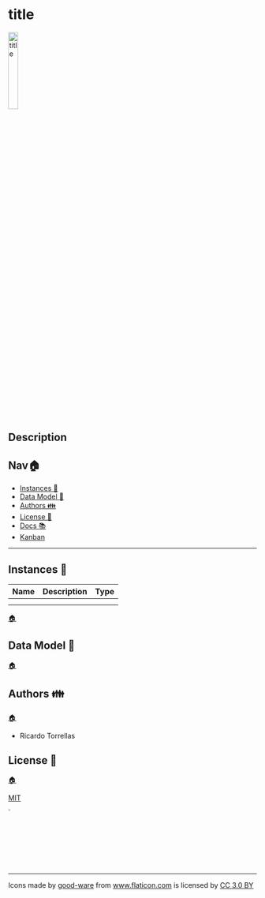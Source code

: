 # title

<img src="" alt="title" width="20%">

## Description

<h2 id="nav">Nav🏠 </h2>

* [Instances 🧮](#instances)
* [Data Model 💾](#data-model)
* [Authors 👪](#authors)
* [License 📄](#license)
* [Docs 📚](https://user-name.github.io/project-name)
* [Kanban](./kanban.md)

***
<h2 id="instances">Instances 🧮 </h2>

| Name | Description | Type |
| --- | --- | --- |
| | | |
| | | |

[🏠](#nav "Back home")

<h2 id="data-model">Data Model 💾</h2>

[🏠](#nav "Back home")

<h2 id="authors">Authors 👪</h2>

[🏠](#nav "Back home")

* Ricardo Torrellas

<h2 id="license" >License 📄</h2>

[🏠](#nav "Back home")

[MIT](./LICENSE)

<img src="https://res.cloudinary.com/rick-rick-torrellas/image/upload/v1632064143/icons/pill_sakm1z.svg" alt="template" width="3%">

---
<div>Icons made by 
<a href="https://www.flaticon.es/autores/good-ware" title="good-ware">good-ware</a> from <a href="https://www.flaticon.com/" title="Flaticon">www.flaticon.com</a> 
is licensed by <a href="http://creativecommons.org/licenses/by/3.0/" title="Creative Commons BY 3.0" target="_blank">CC 3.0 BY</a></div>